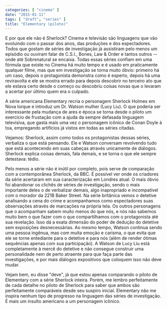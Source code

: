 ```yaml
---
categories: [ "cinema" ]
date: "2015-01-11"
tags: [ "draft", "series" ]
title: "Elementary (piloto)"
---
```

E por que ele não é Sherlock? Cinema e televisão são linguagens que vão evoluindo com o passar dos anos, das produções e dos espectadores. Todos que gostam de séries de investigação já assistiram pelo menos um episódio ou ouviram falar de C.S.I., Bones, Law & Order e tantos outros -- onde até Sobrenatural se encaixa. Todas essas séries confiam em uma fórmula que existe no Cinema há muito tempo e é usado em praticamente qualquer filme, mas que em investigação se torna muito óbvio: primeiro há um caso, depois o protagonista demonstra como é esperto, depois há uma reviravolta e ele se mostra errado para depois descobrir no terceiro ato que ele estava certo desde o começo ou descobriu coisas novas que o levaram a acertar por último quem era o culpado.

A série americana Elementary recria o personagem Sherlock Holmes em Nova Iorque e introduz um Dr. Watson mulher (Lucy Liu). O que poderia ser interessante pela mudança de ares e época se torna desde o piloto um exercício de frustação com a ajuda da sempre defasada linguagem televisiva, que gasta mais uma vez o personagem icônico de Conan Doyle à toa, empregando artifícios já vistos em todas as séries citadas.

Vejamos: Sherlock, assim como todos os protagonistas dessas séries, verbaliza o que está pensando. Ele e Watson conversam revolvendo tudo que está acontecendo em suas cabeças através unicamente de diálogos. Sherlock explica coisas demais, fala demais, e se torna o que ele sempre detestava: tédio.

Pelo menos a série não é inútil por completo, pois serve de comparação com a contemporânea Sherlock, da BBC. É possível ver onde os criadores da série acertaram em sua caracterização em Londres atual. O mais óbvio foi abandonar os clichês de séries de investigação, sendo o mais importante deles o de verbalizar demais, algo inapropriado e incompatível com o morador da 221B Baker Street. Na série britânica vemos o detetive analisando a cena do crime e acompanhamos como espectadores suas observações através de marcações na própria tela. Os outros personagens que o acompanham sabem muito menos do que nós, e nós não sabemos muito bem o que fazer com o que compartilhamos com o protagonista até sua revelação. Isso dá a exata dimensão do poder de dedução do detetive sem exposições desnecessárias. Ao mesmo tempo, Watson continua sendo uma pessoa ingênua, mas com muita emoção e carisma, o que evita que ele se torne entediante para o detetive e para nós (além de render ótimas sequências apenas com sua participação). A Watson de Lucy Liu está completamente à mercê do detetive e não consegue construir uma personalidade nem de perto atraente para que faça parte das investigações, e por mais diálogos expositivos que coloquem isso não deve mudar.

Vejam bem, eu disse "deve", já que estou apenas comparando o piloto de Elementary com a série Sherlock inteira. Porém, me lembro perfeitamente de cada detalhe no piloto de Sherlock para saber que ambos são perfeitamente comparáveis desde seu suspiro inicial. Elementary não me inspira nenhum tipo de progresso na linguagem das séries de investigação. É mais um insulto americano a um personagem icônico.
